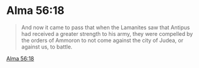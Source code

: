 # Alma 56:18

> And now it came to pass that when the Lamanites saw that Antipus had received a greater strength to his army, they were compelled by the orders of Ammoron to not come against the city of Judea, or against us, to battle.

[Alma 56:18](https://www.churchofjesuschrist.org/study/scriptures/bofm/alma/56?lang=eng&id=p18#p18)



